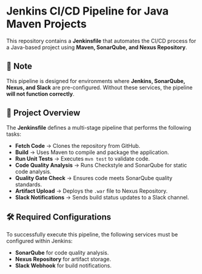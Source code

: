 # Jenkins CI/CD Pipeline for Java Maven Projects  

This repository contains a **Jenkinsfile** that automates the CI/CD process for a Java-based project using **Maven, SonarQube, and Nexus Repository**.  


## 📢 Note  
This pipeline is designed for environments where **Jenkins, SonarQube, Nexus, and Slack** are pre-configured. Without these services, the pipeline **will not function correctly**.    


## 📌 Project Overview  
The **Jenkinsfile** defines a multi-stage pipeline that performs the following tasks:  
- **Fetch Code** → Clones the repository from GitHub.  
- **Build** → Uses Maven to compile and package the application.  
- **Run Unit Tests** → Executes `mvn test` to validate code.  
- **Code Quality Analysis** → Runs Checkstyle and SonarQube for static code analysis.  
- **Quality Gate Check** → Ensures code meets SonarQube quality standards.  
- **Artifact Upload** → Deploys the `.war` file to Nexus Repository.  
- **Slack Notifications** → Sends build status updates to a Slack channel.  

## 🛠️ Required Configurations  
To successfully execute this pipeline, the following services must be configured within Jenkins:  
- **SonarQube** for code quality analysis.  
- **Nexus Repository** for artifact storage.  
- **Slack Webhook** for build notifications.  

